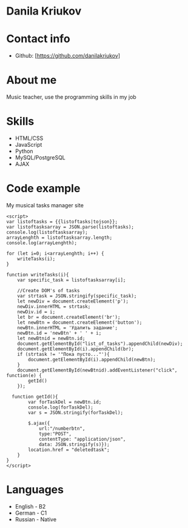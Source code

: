 # Danila Kriukov
# Contact info
* Github: [https://github.com/danilakriukov]
# About me
Music teacher, use the programming skills in my job
# Skills
* HTML/CSS
* JavaScript
* Python
* MySQL/PostgreSQL
* AJAX
# Code example
My musical tasks manager site
```
<script>
var listoftasks = {{listoftasks|tojson}};
var listoftasksarray = JSON.parse(listoftasks);
console.log(listoftasksarray);
arrayLenghth = listoftasksarray.length;
console.log(arrayLenghth);

for (let i=0; i<arrayLenghth; i++) {
    writeTasks(i);
}

function writeTasks(i){
	var specific_task = listoftasksarray[i];

	//Create DOM's of tasks
	var strtask = JSON.stringify(specific_task);
	let newDiv = document.createElement('p');
	newDiv.innerHTML = strtask;
	newDiv.id = i;
	let br = document.createElement('br');
	let newBtn = document.createElement('button');
	newBtn.innerHTML = 'Удалить задание';
	newBtn.id = 'newBtn' + ' ' + i;
	let newBtnid = newBtn.id;
	document.getElementById("list_of_tasks").appendChild(newDiv);
	document.getElementById(i).appendChild(br);
	if (strtask != '"Пока пусто..."'){
		document.getElementById(i).appendChild(newBtn);	
	}
	document.getElementById(newBtnid).addEventListener("click", function(e) {
		getId()
	});
	
  function getId(){
		var forTaskDel = newBtn.id;
		console.log(forTaskDel);
		var s = JSON.stringify(forTaskDel);
		
		$.ajax({
			url:"/numberbtn",
			type:"POST",
			contentType: "application/json",
			data: JSON.stringify(s)});
		location.href = "deletedtask";		
	}
}	
</script>
```
# Languages
* English - B2
* German - C1
* Russian - Native
